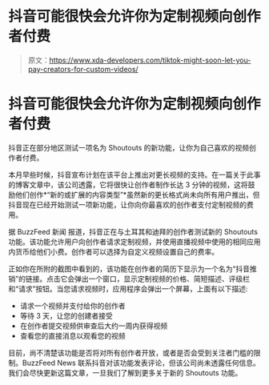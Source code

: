 # 抖音可能很快会允许你为定制视频向创作者付费

> 原文：<https://www.xda-developers.com/tiktok-might-soon-let-you-pay-creators-for-custom-videos/>

# 抖音可能很快会允许你为定制视频向创作者付费

抖音正在部分地区测试一项名为 Shoutouts 的新功能，让你为自己喜欢的视频创作者付费。

本月早些时候，抖音宣布计划在该平台上推出对更长视频的支持。在一篇关于此事的博客文章中，该公司透露，它将很快让创作者制作长达 3 分钟的视频，这将鼓励他们创作*“新的或扩展的内容类型”*虽然新的更长格式尚未向所有用户推出，但抖音现在已经开始测试一项新功能，让你向你最喜欢的创作者支付定制视频的费用。

据 BuzzFeed 新闻 报道，抖音正在与土耳其和迪拜的创作者测试新的 Shoutouts 功能。该功能允许用户向创作者请求定制视频，并使用直播视频中使用的相同应用内货币给他们小费。创作者可以选择为自定义视频设置自己的费率。

正如你在所附的截图中看到的，该功能在创作者的简历下显示为一个名为“抖音推销”的链接。点击它会弹出一个窗口，显示定制视频的价格、简短描述、评级栏和“请求”按钮。当您请求视频时，应用程序会弹出一个屏幕，上面有以下描述:

*   请求一个视频并支付给你的创作者
*   等待 3 天，让您的创建者接受
*   在创作者提交视频供审查后大约一周内获得视频
*   查看您的直接消息以观看您的视频

目前，尚不清楚该功能是否将对所有创作者开放，或者是否会受到关注者门槛的限制。BuzzFeed News 联系抖音对该功能发表评论，但该公司尚未透露任何信息。我们会尽快更新这篇文章，一旦我们了解到更多关于新的 Shoutouts 功能。